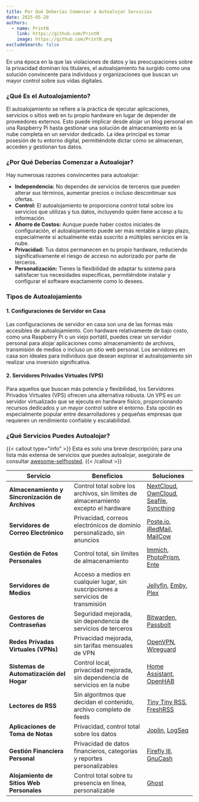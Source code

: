 ```yaml
---
title: Por Qué Deberías Comenzar a Autoalojar Servicios
date: 2025-05-20
authors:
  - name: PrintN
    link: https://github.com/PrintN
    image: https://github.com/PrintN.png
excludeSearch: false
---
```

En una época en la que las violaciones de datos y las preocupaciones sobre la privacidad dominan los titulares, el autoalojamiento ha surgido como una solución convincente para individuos y organizaciones que buscan un mayor control sobre sus vidas digitales.

### ¿Qué Es el Autoalojamiento?
El autoalojamiento se refiere a la práctica de ejecutar aplicaciones, servicios o sitios web en tu propio hardware en lugar de depender de proveedores externos. Esto puede implicar desde alojar un blog personal en una Raspberry Pi hasta gestionar una solución de almacenamiento en la nube completa en un servidor dedicado. La idea principal es tomar posesión de tu entorno digital, permitiéndote dictar cómo se almacenan, acceden y gestionan tus datos.

### ¿Por Qué Deberías Comenzar a Autoalojar?
Hay numerosas razones convincentes para autoalojar:
- **Independencia:** No dependes de servicios de terceros que pueden alterar sus términos, aumentar precios o incluso descontinuar sus ofertas.
- **Control:** El autoalojamiento te proporciona control total sobre los servicios que utilizas y tus datos, incluyendo quién tiene acceso a tu información.
- **Ahorro de Costos:** Aunque puede haber costos iniciales de configuración, el autoalojamiento puede ser más rentable a largo plazo, especialmente si actualmente estás suscrito a múltiples servicios en la nube.
- **Privacidad:** Tus datos permanecen en tu propio hardware, reduciendo significativamente el riesgo de acceso no autorizado por parte de terceros.
- **Personalización:** Tienes la flexibilidad de adaptar tu sistema para satisfacer tus necesidades específicas, permitiéndote instalar y configurar el software exactamente como lo desees.

### Tipos de Autoalojamiento
#### 1. Configuraciones de Servidor en Casa
Las configuraciones de servidor en casa son una de las formas más accesibles de autoalojamiento. Con hardware relativamente de bajo costo, como una Raspberry Pi o un viejo portátil, puedes crear un servidor personal para alojar aplicaciones como almacenamiento de archivos, transmisión de medios o incluso un sitio web personal. Los servidores en casa son ideales para individuos que desean explorar el autoalojamiento sin realizar una inversión significativa.

#### 2. Servidores Privados Virtuales (VPS)
Para aquellos que buscan más potencia y flexibilidad, los Servidores Privados Virtuales (VPS) ofrecen una alternativa robusta. Un VPS es un servidor virtualizado que se ejecuta en hardware físico, proporcionando recursos dedicados y un mayor control sobre el entorno. Esta opción es especialmente popular entre desarrolladores y pequeñas empresas que requieren un rendimiento confiable y escalabilidad.

### ¿Qué Servicios Puedes Autoalojar?
{{< callout type="info" >}}
  Esta es solo una breve descripción; para una lista más extensa de servicios que puedes autoalojar, asegúrate de consultar [awesome-selfhosted](https://awesome-selfhosted.net/).
{{< /callout >}}

| **Servicio**                     | **Beneficios**                                           | **Soluciones**                          |
|---------------------------------|-------------------------------------------------------|-----------------------------------------------|
| **Almacenamiento y Sincronización de Archivos** | Control total sobre los archivos, sin límites de almacenamiento excepto el hardware | [NextCloud](https://nextcloud.com/), [OwnCloud](https://owncloud.com/), [Seafile](https://www.seafile.com/), [Syncthing](https://syncthing.net/) |
| **Servidores de Correo Electrónico**                | Privacidad, correos electrónicos de dominio personalizado, sin anuncios                 | [Poste.io](https://poste.io/), [iRedMail](https://www.iredmail.org/), [MailCow](https://mailcow.email/)          |
| **Gestión de Fotos Personales**   | Control total, sin límites de almacenamiento                        | [Immich](https://immich.app/), [PhotoPrism](https://photoprism.app/), [Ente](https://github.com/SwissDataScienceCenter/ente)             |
| **Servidores de Medios**                | Acceso a medios en cualquier lugar, sin suscripciones a servicios de transmisión | [Jellyfin](https://jellyfin.org/), [Emby](https://emby.media/), [Plex](https://www.plex.tv/)                 |
| **Gestores de Contraseñas**            | Seguridad mejorada, sin dependencia de servicios de terceros | [Bitwarden](https://bitwarden.com/), [Passbolt](https://www.passbolt.com/)                  |
| **Redes Privadas Virtuales (VPNs)** | Privacidad mejorada, sin tarifas mensuales de VPN                  | [OpenVPN](https://openvpn.net/), [Wireguard](https://www.wireguard.com/)                   |
| **Sistemas de Automatización del Hogar**     | Control local, privacidad mejorada, sin dependencia de servicios en la nube | [Home Assistant](https://www.home-assistant.io/), [OpenHAB](https://www.openhab.org/)              |
| **Lectores de RSS**             | Sin algoritmos que decidan el contenido, archivo completo de feeds | [Tiny Tiny RSS](https://tt-rss.org/), [FreshRSS](https://freshrss.org/)              |
| **Aplicaciones de Toma de Notas**    | Privacidad, control total sobre los datos                        | [Joplin](https://joplinapp.org/), [LogSeq](https://logseq.com/)                      |
| **Gestión Financiera Personal** | Privacidad de datos financieros, categorías y reportes personalizables | [Firefly III](https://firefly-iii.org/), [GnuCash](https://www.gnucash.org/)                 |
| **Alojamiento de Sitios Web Personales**    | Control total sobre tu presencia en línea, personalizable | [Ghost](https://ghost.org/)                    |